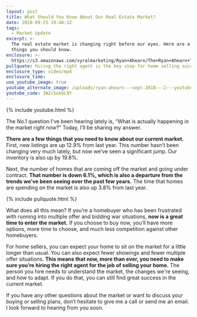 ```yaml
---
layout: post
title: What Should You Know About Our Real Estate Market?
date: 2018-09-25 19:48:12
tags:
  - Market Update
excerpt: >-
  The real estate market is changing right before our eyes. Here are a few
  things you should know.
enclosure: >-
  https://s3.amazonaws.com/vyralmarketing/Ryan+Ahearn/The+Ryan+Ahearn+Team-+What+Should+You+Know+About+Our+Real+Estate+Market%253F.mp4
pullquote: Hiring the right agent is the key step for home selling success.
enclosure_type: video/mp4
enclosure_time:
use_youtube_image: true
youtube_alternate_image: /uploads/ryan-ahearn---sept-2018---2---youtube.jpg
youtube_code: 3NIc5okUL9Y
---
```


{% include youtube.html %}

The No.1 question I’ve been hearing lately is, “What is actually happening in the market right now?” Today, I’ll be sharing my answer.

**There are a few things that you need to know about our current market.** First, new listings are up 12.9% from last year. This number hasn’t been changing very much lately, but now we’ve seen a significant jump. Our inventory is also up by 19.8%.

Next, the number of homes that are coming off the market and going under contract. **That number is down 6.1%, which is also a departure from the trends we’ve been seeing over the past few years.** The time that homes are spending on the market is also up 3.8% from last year.

{% include pullquote.html %}

What does all this mean? If you’re a homebuyer who has been frustrated with running into multiple offer and bidding war situations, **now is a great time to enter the market.** If you choose to buy now, you’ll have more options, more time to choose, and much less competition against other homebuyers.

For home sellers, you can expect your home to sit on the market for a little longer than usual. You can also expect fewer showings and fewer multiple offer situations. **This means that now, more than ever, you need to make sure you’re hiring the right agent for the job of selling your home.** The person you hire needs to understand the market, the changes we're seeing, and how to adapt. If you do that, you can still find great success in the current market.

If you have any other questions about the market or want to discuss your buying or selling plans, don’t hesitate to give me a call or send me an email. I look forward to hearing from you soon.